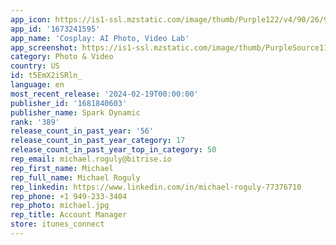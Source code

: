 ```yaml
---
app_icon: https://is1-ssl.mzstatic.com/image/thumb/Purple122/v4/90/26/9f/90269f1e-52f5-e780-1816-defa3fda4e67/AppIcon-0-0-1x_U007ephone-0-0-0-85-220.png/1024x1024bb.png
app_id: '1673241595'
app_name: 'Cosplay: AI Photo, Video Lab'
app_screenshot: https://is1-ssl.mzstatic.com/image/thumb/PurpleSource116/v4/d5/be/b2/d5beb20a-4634-5ee5-69ad-8064bd13a60a/9aeb139d-30d9-4ac8-92f7-e5c002b9d0a6_3_avatar.jpg/1242x2688bb.png
category: Photo & Video
country: US
id: t5EmX2iSRln_
language: en
most_recent_release: '2024-02-19T00:00:00'
publisher_id: '1681840603'
publisher_name: Spark Dynamic
rank: '389'
release_count_in_past_year: '56'
release_count_in_past_year_category: 17
release_count_in_past_year_top_in_category: 50
rep_email: michael.roguly@bitrise.io
rep_first_name: Michael
rep_full_name: Michael Roguly
rep_linkedin: https://www.linkedin.com/in/michael-roguly-77376710
rep_phone: +1 949-233-3404
rep_photo: michael.jpg
rep_title: Account Manager
store: itunes_connect
---
```

